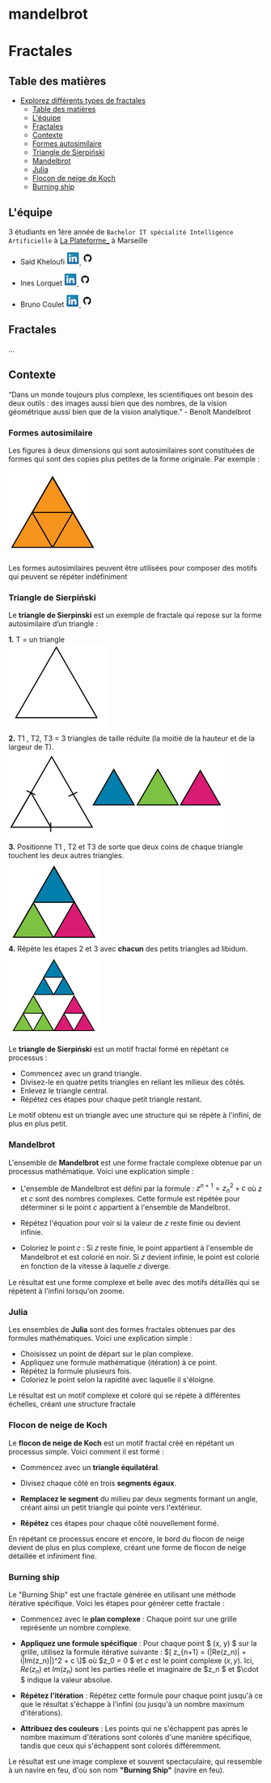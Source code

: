# mandelbrot

# Fractales

## Table des matières

- [Explorez différents types de fractales](#explorez-différents-types-de-fractales)
  - [Table des matières](#table-des-matières)
  - [L'équipe](#léquipe)
  - [Fractales](#fractales)
  - [Contexte](#contexte)
  - [Formes autosimilaire](#formes-autosimilaire)
  - [Triangle de Sierpiński](#triangle-de-sierpiński)
  - [Mandelbrot](#mandelbrot)
  - [Julia](#julia)
  - [Flocon de neige de Koch](#flocon-de-neige-de-koch) 
  - [Burning ship](#burning-ship) 

## L'équipe

3 étudiants en 1ère année de `Bachelor IT spécialité Intelligence Artificielle` à [La Plateforme_](https://laplateforme.io/) à Marseille

- Said Kheloufi
  <a href="https://www.linkedin.com/in/said-kheloufi/">
    <img src="img/linkedin.png" width=25>
  </a>
  <a href="https://github.com/said-kheloufi">
    <img src="img/github.png" width=25>
  </a>

- Ines Lorquet
  <a href="https://www.linkedin.com/in/ines-lorquet-35b90128b/">
    <img src="img/linkedin.png" width=25>
  </a>
  <a href="https://github.com/ines-lorquet">
    <img src="img/github.png" width=25>
  </a>

- Bruno Coulet
  <a href="https://www.linkedin.com/in/bruno-coulet-35b90128b/">
    <img src="img/linkedin.png" width=25>
  </a>
  <a href="https://github.com/bruno-coulet">
    <img src="img/github.png" width=25>
  </a>

## Fractales

...

## Contexte

“Dans un monde toujours plus complexe, les scientifiques ont besoin des deux
outils : des images aussi bien que des nombres, de la vision géométrique
aussi bien que de la vision analytique.” - Benoît Mandelbrot


### Formes autosimilaire
Les figures à deux dimensions qui sont autosimilaires sont constituées de formes qui sont des copies plus petites de la forme originale. Par exemple :

![trianglessimilaires](img/triangles_similaires.png)

Les formes autosimilaires peuvent être utilisées pour composer des motifs qui peuvent se répéter indéfiniment


### Triangle de Sierpiński

Le **triangle de Sierpinski** est un exemple de fractale qui repose sur la forme autosimilaire d’un triangle :

**1.** T = un triangle  
![triangle équilatéral](img/triangle.png)  
**2.** T1 , T2, T3 = 3 triangles de taille réduite (la moitié de la hauteur et de la largeur de T).  
![3 triangles issus du premier](img/divided_triangle.png)  
**3.** Positionne T1 , T2 et T3 de sorte que deux coins de chaque triangle touchent les deux autres triangles.  
![triangle de Sierpinski](img/T1,T2,T3.png)  
**4.** Répète les étapes 2 et 3 avec **chacun** des petits triangles ad libidum.  
![triangle de Sierpinski](img/triangles_sierpinski.png)

Le **triangle de Sierpiński** est un motif fractal formé en répétant ce processus :

- Commencez avec un grand triangle.
- Divisez-le en quatre petits triangles en reliant les milieux des côtés.
- Enlevez le triangle central.
- Répétez ces étapes pour chaque petit triangle restant.

Le motif obtenu est un triangle avec une structure qui se répète à l'infini, de plus en plus petit.

### Mandelbrot

L'ensemble de **Mandelbrot** est une forme fractale complexe obtenue par un processus mathématique. Voici une explication simple :

- L'ensemble de Mandelbrot est défini par la formule : $z^{n+1} = z_n^2 + c$ où $z$ et $c$ sont des nombres complexes. Cette formule est répétée pour déterminer si le point $c$ appartient à l'ensemble de Mandelbrot.

- Répétez l'équation pour voir si la valeur de 𝑧 reste finie ou devient infinie.

- Coloriez le point 𝑐 : Si 𝑧 reste finie, le point appartient à l'ensemble de Mandelbrot et est colorié en noir. Si 𝑧 devient infinie, le point est colorié en fonction de la vitesse à laquelle 𝑧 diverge.

Le résultat est une forme complexe et belle avec des motifs détaillés qui se répètent à l'infini lorsqu'on zoome.

### Julia

Les ensembles de **Julia** sont des formes fractales obtenues par des formules mathématiques. Voici une explication simple :

- Choisissez un point de départ sur le plan complexe.
- Appliquez une formule mathématique (itération) à ce point.
- Répétez la formule plusieurs fois.
- Coloriez le point selon la rapidité avec laquelle il s'éloigne.

Le résultat est un motif complexe et coloré qui se répète à différentes échelles, créant une structure fractale

### Flocon de neige de Koch

Le **flocon de neige de Koch** est un motif fractal créé en répétant un processus simple. Voici comment il est formé :

- Commencez avec un **triangle équilatéral**.

- Divisez chaque côté en trois **segments égaux**.

- **Remplacez le segment** du milieu par deux segments formant un angle, créant ainsi un petit triangle qui pointe vers l'extérieur.

- **Répétez** ces étapes pour chaque côté nouvellement formé.

En répétant ce processus encore et encore, le bord du flocon de neige devient de plus en plus complexe, créant une forme de flocon de neige détaillée et infiniment fine.

### Burning ship

Le "Burning Ship" est une fractale générée en utilisant une méthode itérative spécifique. Voici les étapes pour générer cette fractale :

- Commencez avec le **plan complexe** : Chaque point sur une grille représente un nombre complexe.

- **Appliquez une formule spécifique** : Pour chaque point $ (x, y) $ sur la grille, utilisez la formule itérative suivante :
$[ z_{n+1} = (|Re(z_n)| + i|Im(z_n)|)^2 + c \]$ où $z_0 = 0 \$ et $c$ est le point complexe $(x, y)$. Ici, $Re(z_n)$ et $Im(z_n)$ sont les parties réelle et imaginaire de $z_n $ et $\cdot $ indique la valeur absolue.

- **Répétez l'itération** : Répétez cette formule pour chaque point jusqu'à ce que le résultat s'échappe à l'infini (ou jusqu'à un nombre maximum d'itérations).

- **Attribuez des couleurs** : Les points qui ne s'échappent pas après le nombre maximum d'itérations sont colorés d'une manière spécifique, tandis que ceux qui s'échappent sont colorés différemment.

Le résultat est une image complexe et souvent spectaculaire, qui ressemble à un navire en feu, d'où son nom **"Burning Ship"** (navire en feu).
